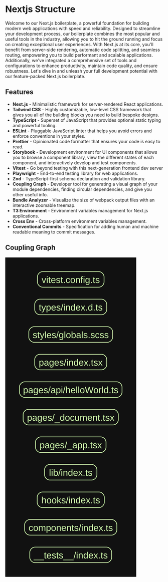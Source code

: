 # Nextjs Structure

Welcome to our Next.js boilerplate, a powerful foundation for building modern web applications with speed and reliability. Designed to streamline your development process, our boilerplate combines the most popular and useful tools in the industry, allowing you to hit the ground running and focus on creating exceptional user experiences. With Next.js at its core, you'll benefit from server-side rendering, automatic code splitting, and seamless routing, empowering you to build performant and scalable applications. Additionally, we've integrated a comprehensive set of tools and configurations to enhance productivity, maintain code quality, and ensure robustness. Let's dive in and unleash your full development potential with our feature-packed Next.js boilerplate.

## Features

- **Next.js** - Minimalistic framework for server-rendered React applications.
- **Tailwind CSS** - Highly customizable, low-level CSS framework that gives you all of the building blocks you need to build bespoke designs.
- **TypeScript** - Superset of JavaScript that provides optional static typing and powerful tooling.
- **ESLint** - Pluggable JavaScript linter that helps you avoid errors and enforce conventions in your styles.
- **Prettier** - Opinionated code formatter that ensures your code is easy to read.
- **Storybook** - Development environment for UI components that allows you to browse a component library, view the different states of each component, and interactively develop and test components.
- **Vitest** - Go beyond testing with this next-generation frontend dev server
- **Playwright** - End-to-end testing library for web applications.
- **Zod** - TypeScript-first schema declaration and validation library.
- **Coupling Graph** - Developer tool for generating a visual graph of your module dependencies, finding circular dependencies, and give you other useful info.
- **Bundle Analyzer** - Visualize the size of webpack output files with an interactive zoomable treemap.
- **T3 Environment** - Environment variables management for Next.js applications.
- **Cross Env** - Cross-platform environment variables management.
- **Conventional Commits** - Specification for adding human and machine readable meaning to commit messages.

## Coupling Graph

![Coupling Graph](./graph.svg)
